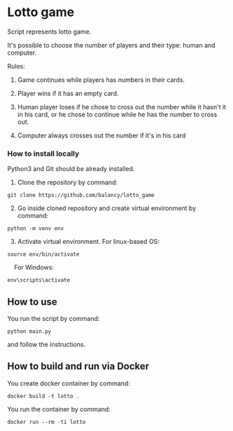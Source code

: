 # Lotto game

Script represents lotto game.

It's possible to choose the number of players and their type: human and computer.

Rules: 
1. Game continues while players has numbers in their cards.
2. Player wins if it has an empty card.
3. Human player loses if he chose to cross out the number while it hasn't it in his card, or he chose to continue 
   while he has the number to cross out.
   
4. Computer always crosses out the number if it's in his card

### How to install locally

Python3 and Git should be already installed. 

1. Clone the repository by command:
```console
git clone https://github.com/balancy/lotto_game
```

2. Go inside cloned repository and create virtual environment by command:
```console
python -m venv env
```

3. Activate virtual environment. For linux-based OS:
```console
source env/bin/activate
```
&nbsp;&nbsp;&nbsp;
For Windows:
```console
env\scripts\activate
```

## How to use

You run the script by command:

```console
python main.py
```
and follow the instructions.

## How to build and run via Docker

You create docker container by command:
```console
docker build -t lotto .
```

You run the container by command:
```console
docker run --rm -ti lotto
```